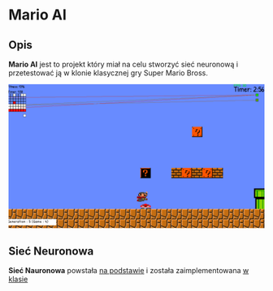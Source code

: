 # Mario AI
## Opis
**Mario AI** jest to projekt który miał na celu stworzyć sieć neuronową i przetestować ją w klonie klasycznej gry Super Mario Bross.

![](Obrazy/Obraz(4).png)

## Sieć Neuronowa
**Sieć Nauronowa** powstała [na podstawie](Docs/Sieci_neuronowe_Stanley_Miikkulainen.pdf) i została zaimplementowana [w klasie](MarioAI/MarioAI/src/NN.h)
